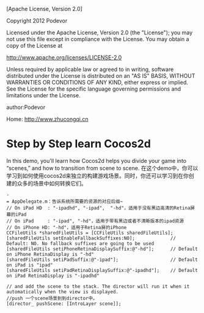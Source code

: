 [Apache License, Version 2.0]

Copyright 2012 Podevor

Licensed under the Apache License, Version 2.0 (the "License"); you may not use this file except in compliance with the License. You may obtain a copy of the License at

 http://www.apache.org/licenses/LICENSE-2.0

Unless required by applicable law or agreed to in writing, software distributed under the License is distributed on an "AS IS" BASIS, WITHOUT WARRANTIES OR CONDITIONS OF ANY KIND, either express or implied. See the License for the specific language governing permissions and limitations under the License.

author:Podevor

Home: http://www.zhucongqi.cn

Step by Step learn Cocos2d
==========================

In this demo, you'll learn how Cocos2d helps you divide your game into “scenes,” and how to transition from scene to scene. 
在这个demo中，你可以学习到如何使用cocos2d来独立的构建游戏场景。同时，你还可以学习到在你创建的众多的场景中如何转换它们。


    ·
    = AppDelegate.m：告诉系统所需要的资源的对应后缀~
	// On iPad HD  : "-ipadhd", "-ipad",  "-hd"，适用于没有黑边高清的Retina屏幕的iPad
	// On iPad     : "-ipad", "-hd"，适用于带有黑边或者不清晰版本的ipad资源
	// On iPhone HD: "-hd"，适用于Retina屏的iPhone
	CCFileUtils *sharedFileUtils = [CCFileUtils sharedFileUtils];
	[sharedFileUtils setEnableFallbackSuffixes:NO];				// Default: NO. No fallback suffixes are going to be used
	[sharedFileUtils setiPhoneRetinaDisplaySuffix:@"-hd"];		// Default on iPhone RetinaDisplay is "-hd"
	[sharedFileUtils setiPadSuffix:@"-ipad"];					// Default on iPad is "ipad"
	[sharedFileUtils setiPadRetinaDisplaySuffix:@"-ipadhd"];	// Default on iPad RetinaDisplay is "-ipadhd"

	// and add the scene to the stack. The director will run it when it automatically when the view is displayed.
    //push 一个scene场景到到director中。
	[director_ pushScene: [IntroLayer scene]]; 
    
    